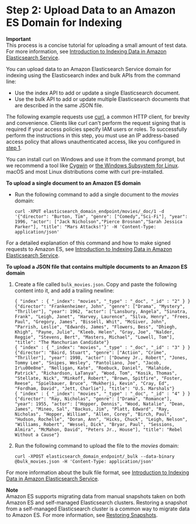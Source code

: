 # Step 2: Upload Data to an Amazon ES Domain for Indexing<a name="es-gsg-upload-data"></a>

**Important**  
This process is a concise tutorial for uploading a small amount of test data\. For more information, see [Introduction to Indexing Data in Amazon Elasticsearch Service](es-indexing.md)\.

You can upload data to an Amazon Elasticsearch Service domain for indexing using the Elasticsearch index and bulk APIs from the command line:
+ Use the index API to add or update a single Elasticsearch document\.
+ Use the bulk API to add or update multiple Elasticsearch documents that are described in the same JSON file\.

The following example requests use [curl](https://curl.haxx.se/), a common HTTP client, for brevity and convenience\. Clients like curl can't perform the request signing that is required if your access policies specify IAM users or roles\. To successfully perform the instructions in this step, you must use an IP address\-based access policy that allows unauthenticated access, like you configured in [step 1](es-gsg-create-domain.md)\.

You can install curl on Windows and use it from the command prompt, but we recommend a tool like [Cygwin](https://www.cygwin.com/) or [the Windows Subsystem for Linux](https://docs.microsoft.com/en-us/windows/wsl/install-win10)\. macOS and most Linux distributions come with curl pre\-installed\.

**To upload a single document to an Amazon ES domain**
+ Run the following command to add a single document to the *movies* domain:

  ```
  curl -XPUT elasticsearch_domain_endpoint/movies/_doc/1 -d '{"director": "Burton, Tim", "genre": ["Comedy","Sci-Fi"], "year": 1996, "actor": ["Jack Nicholson","Pierce Brosnan","Sarah Jessica Parker"], "title": "Mars Attacks!"}' -H 'Content-Type: application/json'
  ```

For a detailed explanation of this command and how to make signed requests to Amazon ES, see [Introduction to Indexing Data in Amazon Elasticsearch Service](es-indexing.md)\.

**To upload a JSON file that contains multiple documents to an Amazon ES domain**

1. Create a file called `bulk_movies.json`\. Copy and paste the following content into it, and add a trailing newline:

   ```
   { "index" : { "_index": "movies", "_type" : "_doc", "_id" : "2" } }
   {"director": "Frankenheimer, John", "genre": ["Drama", "Mystery", "Thriller"], "year": 1962, "actor": ["Lansbury, Angela", "Sinatra, Frank", "Leigh, Janet", "Harvey, Laurence", "Silva, Henry", "Frees, Paul", "Gregory, James", "Bissell, Whit", "McGiver, John", "Parrish, Leslie", "Edwards, James", "Flowers, Bess", "Dhiegh, Khigh", "Payne, Julie", "Kleeb, Helen", "Gray, Joe", "Nalder, Reggie", "Stevens, Bert", "Masters, Michael", "Lowell, Tom"], "title": "The Manchurian Candidate"}
   { "index" : { "_index": "movies", "_type" : "_doc", "_id" : "3" } }
   {"director": "Baird, Stuart", "genre": ["Action", "Crime", "Thriller"], "year": 1998, "actor": ["Downey Jr., Robert", "Jones, Tommy Lee", "Snipes, Wesley", "Pantoliano, Joe", "Jacob, Ir\u00e8ne", "Nelligan, Kate", "Roebuck, Daniel", "Malahide, Patrick", "Richardson, LaTanya", "Wood, Tom", "Kosik, Thomas", "Stellate, Nick", "Minkoff, Robert", "Brown, Spitfire", "Foster, Reese", "Spielbauer, Bruce", "Mukherji, Kevin", "Cray, Ed", "Fordham, David", "Jett, Charlie"], "title": "U.S. Marshals"}
   { "index" : { "_index": "movies", "_type" : "_doc", "_id" : "4" } }
   {"director": "Ray, Nicholas", "genre": ["Drama", "Romance"], "year": 1955, "actor": ["Hopper, Dennis", "Wood, Natalie", "Dean, James", "Mineo, Sal", "Backus, Jim", "Platt, Edward", "Ray, Nicholas", "Hopper, William", "Allen, Corey", "Birch, Paul", "Hudson, Rochelle", "Doran, Ann", "Hicks, Chuck", "Leigh, Nelson", "Williams, Robert", "Wessel, Dick", "Bryar, Paul", "Sessions, Almira", "McMahon, David", "Peters Jr., House"], "title": "Rebel Without a Cause"}
   ```

1. Run the following command to upload the file to the *movies* domain:

   ```
   curl -XPOST elasticsearch_domain_endpoint/_bulk --data-binary @bulk_movies.json -H 'Content-Type: application/json'
   ```

For more information about the bulk file format, see [Introduction to Indexing Data in Amazon Elasticsearch Service](es-indexing.md)\.

**Note**  
Amazon ES supports migrating data from manual snapshots taken on both Amazon ES and self\-managed Elasticsearch clusters\. Restoring a snapshot from a self\-managed Elasticsearch cluster is a common way to migrate data to Amazon ES\. For more information, see [Restoring Snapshots](es-managedomains-snapshots.md#es-managedomains-snapshot-restore)\.